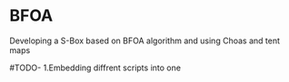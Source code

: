 # BFOA
Developing a S-Box based on BFOA algorithm and using Choas and tent maps

#TODO-
1.Embedding  diffrent scripts into one
